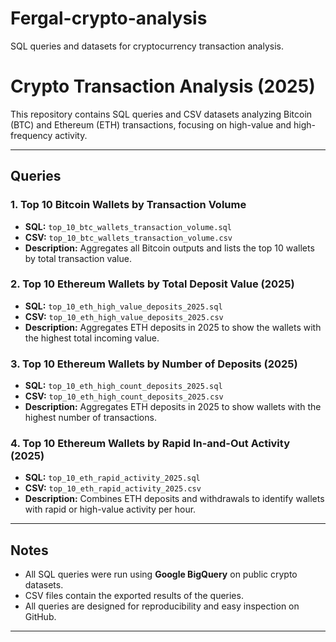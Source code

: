 # Fergal-crypto-analysis
SQL queries and datasets for cryptocurrency transaction analysis. 

# Crypto Transaction Analysis (2025)

This repository contains SQL queries and CSV datasets analyzing Bitcoin (BTC) and Ethereum (ETH) transactions, focusing on high-value and high-frequency activity.

---

## Queries

### 1. Top 10 Bitcoin Wallets by Transaction Volume
- **SQL:** `top_10_btc_wallets_transaction_volume.sql`
- **CSV:** `top_10_btc_wallets_transaction_volume.csv`
- **Description:** Aggregates all Bitcoin outputs and lists the top 10 wallets by total transaction value.

### 2. Top 10 Ethereum Wallets by Total Deposit Value (2025)
- **SQL:** `top_10_eth_high_value_deposits_2025.sql`
- **CSV:** `top_10_eth_high_value_deposits_2025.csv`
- **Description:** Aggregates ETH deposits in 2025 to show the wallets with the highest total incoming value.

### 3. Top 10 Ethereum Wallets by Number of Deposits (2025)
- **SQL:** `top_10_eth_high_count_deposits_2025.sql`
- **CSV:** `top_10_eth_high_count_deposits_2025.csv`
- **Description:** Aggregates ETH deposits in 2025 to show wallets with the highest number of transactions.

### 4. Top 10 Ethereum Wallets by Rapid In-and-Out Activity (2025)
- **SQL:** `top_10_eth_rapid_activity_2025.sql`
- **CSV:** `top_10_eth_rapid_activity_2025.csv`
- **Description:** Combines ETH deposits and withdrawals to identify wallets with rapid or high-value activity per hour.

---

## Notes

- All SQL queries were run using **Google BigQuery** on public crypto datasets.  
- CSV files contain the exported results of the queries.  
- All queries are designed for reproducibility and easy inspection on GitHub.

---

